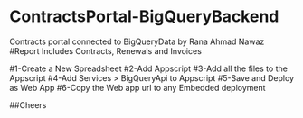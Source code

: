 # ContractsPortal-BigQueryBackend
Contracts portal connected to BigQueryData by Rana Ahmad Nawaz
#Report Includes Contracts, Renewals and Invoices

#1-Create a New Spreadsheet
#2-Add Appscript
#3-Add all the files to the Appscript
#4-Add Services > BigQueryApi to Appscript
#5-Save and Deploy as Web App
#6-Copy the Web app url to any Embedded deployment 

##Cheers
